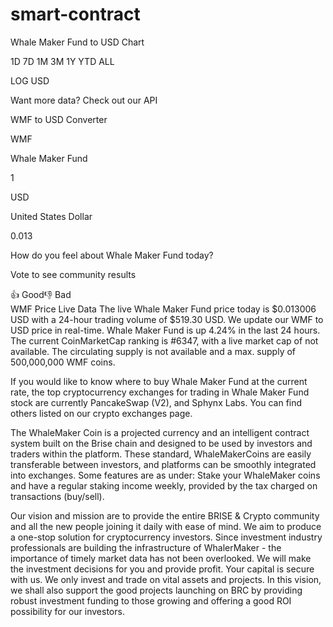 # smart-contract

Whale Maker Fund to USD Chart


1D
7D
1M
3M
1Y
YTD
ALL

LOG
USD

Want more data? Check out our API

WMF to USD Converter

WMF

Whale Maker Fund

1

USD

United States Dollar

0.013

How do you feel about Whale Maker Fund today?

Vote to see community results

👍  Good👎  Bad   
WMF Price Live Data
The live Whale Maker Fund price today is $0.013006 USD with a 24-hour trading volume of $519.30 USD. We update our WMF to USD price in real-time. Whale Maker Fund is up 4.24% in the last 24 hours. The current CoinMarketCap ranking is #6347, with a live market cap of not available. The circulating supply is not available and a max. supply of 500,000,000 WMF coins.

If you would like to know where to buy Whale Maker Fund at the current rate, the top cryptocurrency exchanges for trading in Whale Maker Fund stock are currently PancakeSwap (V2), and Sphynx Labs. You can find others listed on our crypto exchanges page.

The WhaleMaker Coin is a projected currency and an intelligent contract system built on the Brise chain and designed to be used by investors and traders within the platform. These standard, WhaleMakerCoins are easily transferable between investors, and platforms can be smoothly integrated into exchanges. Some features are as under: Stake your WhaleMaker coins and have a regular staking income weekly, provided by the tax charged on transactions (buy/sell).

Our vision and mission are to provide the entire BRISE & Crypto community and all the new people joining it daily with ease of mind. We aim to produce a one-stop solution for cryptocurrency investors. Since investment industry professionals are building the infrastructure of WhalerMaker - the importance of timely market data has not been overlooked. We will make the investment decisions for you and provide profit. Your capital is secure with us. We only invest and trade on vital assets and projects. In this vision, we shall also support the good projects launching on BRC by providing robust investment funding to those growing and offering a good ROI possibility for our investors.

